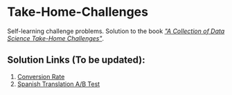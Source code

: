# Take-Home-Challenges

Self-learning challenge problems. Solution to the book [*"A Collection of Data Science Take-Home Challenges"*](https://datamasked.com/).

## Solution Links (To be updated):

1. [Conversion Rate](https://https://github.com/jielulovesdessert/Take-Home-Challenges/blob/master/01.%20Conversion%20Rate.ipynb)
2. [Spanish Translation A/B Test](https://https://github.com/jielulovesdessert/Take-Home-Challenges/blob/master/02.%20Spanish%20Translation%20AB%20Test.ipynb)
